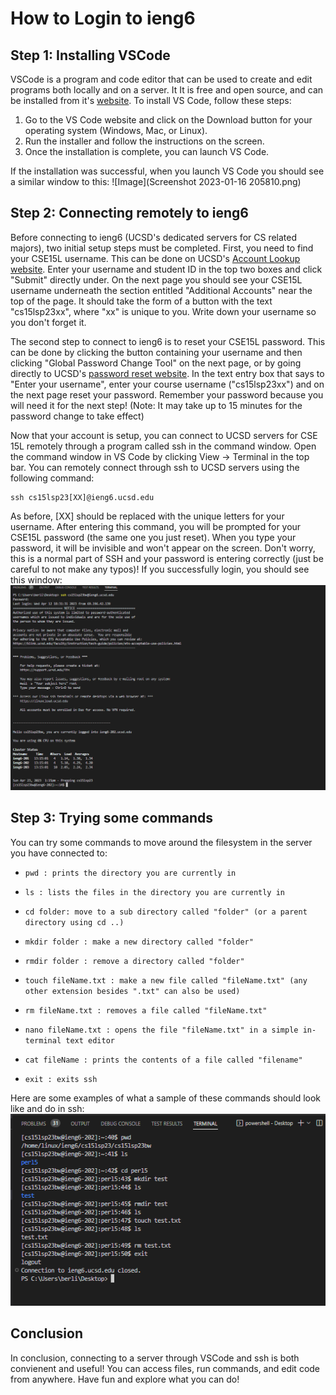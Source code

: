 # How to Login to ieng6

## Step 1: Installing VSCode
VSCode is a program and code editor that can be used to create and edit programs both locally and on a server. It It is free and open source, and can be installed from it's [website](https://code.visualstudio.com/). To install VS Code, follow these steps:

1. Go to the VS Code website and click on the Download button for your operating system (Windows, Mac, or Linux).
2. Run the installer and follow the instructions on the screen.
3. Once the installation is complete, you can launch VS Code.

If the installation was successful, when you launch VS Code you should see a similar window to this:  ![Image](Screenshot 2023-01-16 205810.png)

## Step 2: Connecting remotely to ieng6
Before connecting to ieng6 (UCSD's dedicated servers for CS related majors), two initial setup steps must be completed. First, you need to find your CSE15L username. This can be done on UCSD's [Account Lookup website](https://sdacs.ucsd.edu/~icc/index.php). Enter your username and student ID in the top two boxes and click "Submit" directly under. On the next page you should see your CSE15L username underneath the section entitled "Additional Accounts" near the top of the page. It should take the form of a button with the text "cs15lsp23xx", where "xx" is unique to you. Write down your username so you don't forget it.

The second step to connect to ieng6 is to reset your CSE15L password. This can be done by clicking the button containing your username and then clicking "Global Password Change Tool" on the next page, or by going directly to UCSD's [password reset website](password.ucsd.edu). In the text entry box that says to "Enter your username", enter your course username ("cs15lsp23xx") and on the next page reset your password. Remember your password because you will need it for the next step! (Note: It may take up to 15 minutes for the password change to take effect)

Now that your account is setup, you can connect to UCSD servers for CSE 15L remotely through a program called ssh in the command window. Open the command window in VS Code by clicking View -> Terminal in the top bar. You can remotely connect through ssh to UCSD servers using the following command:
```
ssh cs15lsp23[XX]@ieng6.ucsd.edu
``` 
As before, [XX] should be replaced with the unique letters for your username. After entering this command, you will be prompted for your CSE15L password (the same one you just reset). When you type your password, it will be invisible and won't appear on the screen. Don't worry, this is a normal part of SSH and your password is entering correctly (just be careful to not make any typos)! If you successfully login, you should see this window:
![Image](screenshot1.png)

## Step 3: Trying some commands
You can try some commands to move around the filesystem in the server you have connected to:

* `pwd : prints the directory you are currently in`

* `ls : lists the files in the directory you are currently in`

* `cd folder: move to a sub directory called "folder" (or a parent directory using cd ..)`

* `mkdir folder : make a new directory called "folder"`

* `rmdir folder : remove a directory called "folder"`

* `touch fileName.txt : make a new file called "fileName.txt" (any other extension besides ".txt" can also be used)`

* `rm fileName.txt : removes a file called "fileName.txt"`

* `nano fileName.txt : opens the file "fileName.txt" in a simple in-terminal text editor`

* `cat fileName : prints the contents of a file called "filename"`

* `exit : exits ssh`

Here are some examples of what a sample of these commands should look like and do in ssh:
![Image](screenshot2.png)

## Conclusion

In conclusion, connecting to a server through VSCode and ssh is both convienent and useful! You can access files, run commands, and edit code from anywhere. Have fun and explore what you can do!
